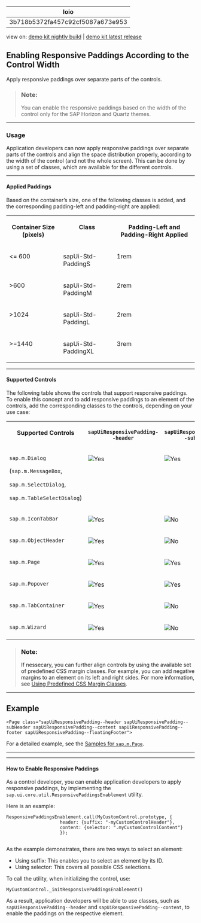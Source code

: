 <!-- loio3b718b5372fa457c92cf5087a673e953 -->

| loio |
| -----|
| 3b718b5372fa457c92cf5087a673e953 |

<div id="loio">

view on: [demo kit nightly build](https://sdk.openui5.org/nightly/#/topic/3b718b5372fa457c92cf5087a673e953) | [demo kit latest release](https://sdk.openui5.org/topic/3b718b5372fa457c92cf5087a673e953)</div>

## Enabling Responsive Paddings According to the Control Width

Apply responsive paddings over separate parts of the controls.

> ### Note:  
> You can enable the responsive paddings based on the width of the control only for the SAP Horizon and Quartz themes.

***

<a name="loio3b718b5372fa457c92cf5087a673e953__section_d2f_1pv_jjb"/>

### Usage

Application developers can now apply responsive paddings over separate parts of the controls and align the space distribution properly, according to the width of the control \(and not the whole screen\). This can be done by using a set of classes, which are available for the different controls.

***

#### Applied Paddings

Based on the container’s size, one of the following classes is added, and the corresponding padding-left and padding-right are applied:


<table>
<tr>
<th valign="top">

Container Size \(pixels\)

</th>
<th valign="top">

Class

</th>
<th valign="top">

Padding-Left and Padding-Right Applied

</th>
</tr>
<tr>
<td valign="top">

<= 600

</td>
<td valign="top">

sapUi-Std-PaddingS

</td>
<td valign="top">

1rem

</td>
</tr>
<tr>
<td valign="top">

\>600

</td>
<td valign="top">

sapUi-Std-PaddingM

</td>
<td valign="top">

2rem

</td>
</tr>
<tr>
<td valign="top">

\>1024

</td>
<td valign="top">

sapUi-Std-PaddingL

</td>
<td valign="top">

2rem

</td>
</tr>
<tr>
<td valign="top">

\>=1440

</td>
<td valign="top">

sapUi-Std-PaddingXL

</td>
<td valign="top">

3rem

</td>
</tr>
</table>

***

#### Supported Controls

The following table shows the controls that support responsive paddings. To enable this concept and to add responsive paddings to an element of the controls, add the corresponding classes to the controls, depending on your use case:


<table>
<tr>
<th valign="top">

Supported Controls

</th>
<th valign="top">

`sapUiResponsivePadding--header` 

</th>
<th valign="top">

`sapUiResponsivePadding--subHeader` 

</th>
<th valign="top">

`sapUiResponsivePadding--content` 

</th>
<th valign="top">

`sapUiResponsivePadding--footer` 

</th>
<th valign="top">

`sapUiResponsivePadding--floatingFooter` 

</th>
</tr>
<tr>
<td valign="top">

`sap.m.Dialog`

\(`sap.m.MessageBox`,

`sap.m.SelectDialog`,

`sap.m.TableSelectDialog`\)

</td>
<td valign="top">

![Yes](images/loio3cb17ee88aed44d2bf1d14b97728c709_LowRes.gif)

</td>
<td valign="top">

![Yes](images/loio3cb17ee88aed44d2bf1d14b97728c709_LowRes.gif)

</td>
<td valign="top">

![Yes](images/loio3cb17ee88aed44d2bf1d14b97728c709_LowRes.gif)

</td>
<td valign="top">

![Yes](images/loio3cb17ee88aed44d2bf1d14b97728c709_LowRes.gif)

</td>
<td valign="top">

![No](images/loio5befb5af20ed42fd9052a99014d953a3_LowRes.gif)

</td>
</tr>
<tr>
<td valign="top">

`sap.m.IconTabBar` 

</td>
<td valign="top">

![Yes](images/loio3cb17ee88aed44d2bf1d14b97728c709_LowRes.gif)

</td>
<td valign="top">

![No](images/loio5befb5af20ed42fd9052a99014d953a3_LowRes.gif)

</td>
<td valign="top">

![Yes](images/loio3cb17ee88aed44d2bf1d14b97728c709_LowRes.gif)

</td>
<td valign="top">

![No](images/loio5befb5af20ed42fd9052a99014d953a3_LowRes.gif)

</td>
<td valign="top">

![No](images/loio5befb5af20ed42fd9052a99014d953a3_LowRes.gif)

</td>
</tr>
<tr>
<td valign="top">

`sap.m.ObjectHeader` 

</td>
<td valign="top">

![Yes](images/loio3cb17ee88aed44d2bf1d14b97728c709_LowRes.gif)

</td>
<td valign="top">

![No](images/loio5befb5af20ed42fd9052a99014d953a3_LowRes.gif)

</td>
<td valign="top">

![No](images/loio5befb5af20ed42fd9052a99014d953a3_LowRes.gif)

</td>
<td valign="top">

![No](images/loio5befb5af20ed42fd9052a99014d953a3_LowRes.gif)

</td>
<td valign="top">

![No](images/loio5befb5af20ed42fd9052a99014d953a3_LowRes.gif)

</td>
</tr>
<tr>
<td valign="top">

`sap.m.Page` 

</td>
<td valign="top">

![Yes](images/loio3cb17ee88aed44d2bf1d14b97728c709_LowRes.gif)

</td>
<td valign="top">

![Yes](images/loio3cb17ee88aed44d2bf1d14b97728c709_LowRes.gif)

</td>
<td valign="top">

![Yes](images/loio3cb17ee88aed44d2bf1d14b97728c709_LowRes.gif)

</td>
<td valign="top">

![Yes](images/loio3cb17ee88aed44d2bf1d14b97728c709_LowRes.gif)

</td>
<td valign="top">

![Yes](images/loio3cb17ee88aed44d2bf1d14b97728c709_LowRes.gif)

</td>
</tr>
<tr>
<td valign="top">

`sap.m.Popover` 

</td>
<td valign="top">

![Yes](images/loio3cb17ee88aed44d2bf1d14b97728c709_LowRes.gif)

</td>
<td valign="top">

![Yes](images/loio3cb17ee88aed44d2bf1d14b97728c709_LowRes.gif)

</td>
<td valign="top">

![Yes](images/loio3cb17ee88aed44d2bf1d14b97728c709_LowRes.gif)

</td>
<td valign="top">

![Yes](images/loio3cb17ee88aed44d2bf1d14b97728c709_LowRes.gif)

</td>
<td valign="top">

![No](images/loio5befb5af20ed42fd9052a99014d953a3_LowRes.gif)

</td>
</tr>
<tr>
<td valign="top">

`sap.m.TabContainer` 

</td>
<td valign="top">

![Yes](images/loio3cb17ee88aed44d2bf1d14b97728c709_LowRes.gif)

</td>
<td valign="top">

![No](images/loio5befb5af20ed42fd9052a99014d953a3_LowRes.gif)

</td>
<td valign="top">

![No](images/loio5befb5af20ed42fd9052a99014d953a3_LowRes.gif)

</td>
<td valign="top">

![No](images/loio5befb5af20ed42fd9052a99014d953a3_LowRes.gif)

</td>
<td valign="top">

![No](images/loio5befb5af20ed42fd9052a99014d953a3_LowRes.gif)

</td>
</tr>
<tr>
<td valign="top">

`sap.m.Wizard` 

</td>
<td valign="top">

![Yes](images/loio3cb17ee88aed44d2bf1d14b97728c709_LowRes.gif)

</td>
<td valign="top">

![No](images/loio5befb5af20ed42fd9052a99014d953a3_LowRes.gif)

</td>
<td valign="top">

![Yes](images/loio3cb17ee88aed44d2bf1d14b97728c709_LowRes.gif)

</td>
<td valign="top">

![No](images/loio5befb5af20ed42fd9052a99014d953a3_LowRes.gif)

</td>
<td valign="top">

![No](images/loio5befb5af20ed42fd9052a99014d953a3_LowRes.gif)

</td>
</tr>
</table>

> ### Note:  
> If nessecary, you can further align controls by using the available set of predefined CSS margin classes. For example, you can add negative margins to an element on its left and right sides. For more information, see [Using Predefined CSS Margin Classes](Using_Predefined_CSS_Margin_Classes_777168f.md).

***

## Example

```
<Page class="sapUiResponsivePadding--header sapUiResponsivePadding--subHeader sapUiResponsivePadding--content sapUiResponsivePadding--footer sapUiResponsivePadding--floatingFooter">
```

For a detailed example, see the [Samples for `sap.m.Page`](https://sdk.openui5.org/entity/sap.m.Page). 

***

***

#### How to Enable Responsive Paddings

As a control developer, you can enable application developers to apply responsive paddings, by implementing the `sap.ui.core.util.ResponsivePaddingsEnablement` utility.

Here is an example:

```
ResponsivePaddingsEnablement.call(MyCustomControl.prototype, {
					header: {suffix: "-myCustomControlHeader"},
					content: {selector: ".myCustomControlContent"}
					});
				
```

As the example demonstrates, there are two ways to select an element:

-   Using suffix: This enables you to select an element by its ID.
-   Using selector: This covers all possible CSS selections.

To call the utility, when initializing the control, use:

```
MyCustomControl._initResponsivePaddingsEnablement()
```

As a result, application developers will be able to use classes, such as `sapUiResponsivePadding--header` and `sapUiResponsivePadding--content`, to enable the paddings on the respective element.

